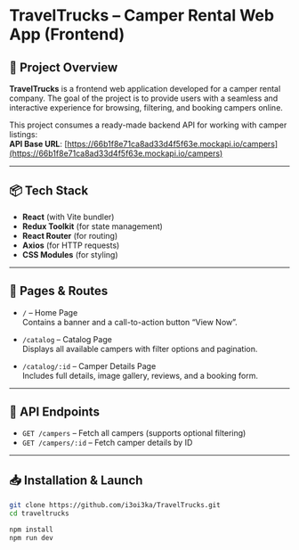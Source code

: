 # TravelTrucks – Camper Rental Web App (Frontend)

## 🚀 Project Overview

**TravelTrucks** is a frontend web application developed for a camper rental company. The goal of the project is to provide users with a seamless and interactive experience for browsing, filtering, and booking campers online.

This project consumes a ready-made backend API for working with camper listings:  
**API Base URL**: [https://66b1f8e71ca8ad33d4f5f63e.mockapi.io/campers](https://66b1f8e71ca8ad33d4f5f63e.mockapi.io/campers)

---

## 📦 Tech Stack

- **React** (with Vite bundler)
- **Redux Toolkit** (for state management)
- **React Router** (for routing)
- **Axios** (for HTTP requests)
- **CSS Modules** (for styling)

---

## 📄 Pages & Routes

- `/` – Home Page  
  Contains a banner and a call-to-action button “View Now”.

- `/catalog` – Catalog Page  
  Displays all available campers with filter options and pagination.

- `/catalog/:id` – Camper Details Page  
  Includes full details, image gallery, reviews, and a booking form.

---

## 🔧 API Endpoints

- `GET /campers` – Fetch all campers (supports optional filtering)
- `GET /campers/:id` – Fetch camper details by ID

---

## 📥 Installation & Launch

```bash
git clone https://github.com/i3oi3ka/TravelTrucks.git
cd traveltrucks

npm install
npm run dev
```
